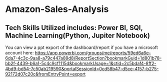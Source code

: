 # Amazon-Sales-Analysis
## Tech Skills Utilized includes: Power BI, SQl, Machine Learning(Python, Jupiter Notebook)

You can view a ppt export of the dashboard/report if you have a microsoft account here: https://app.powerbi.com/groups/me/reports/59ed6a6e-6da7-4c3c-9aa8-a79c447a89d8/ReportSection?bookmarkGuid=1d801b78-bb2f-4439-b6a1-5c4c9cf1115d&bookmarkUsage=1&ctid=2c5bdaf4-8ff2-4bd9-bd54-7c50ab219590&portalSessionId=0cd58b47-d5ce-4157-b275-92172d07c20c&fromEntryPoint=export

